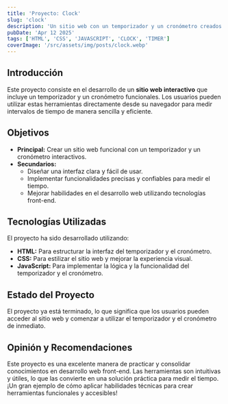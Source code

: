 ```yaml
---
title: 'Proyecto: Clock'
slug: 'clock'
description: 'Un sitio web con un temporizador y un cronómetro creados con HTML, CSS y JavaScript.'
pubDate: 'Apr 12 2025'
tags: ['HTML', 'CSS', 'JAVASCRIPT', 'CLOCK', 'TIMER']
coverImage: '/src/assets/img/posts/clock.webp'
---
```


## Introducción

Este proyecto consiste en el desarrollo de un **sitio web interactivo** que incluye un temporizador y un cronómetro funcionales. Los usuarios pueden utilizar estas herramientas directamente desde su navegador para medir intervalos de tiempo de manera sencilla y eficiente.

## Objetivos

- **Principal:** Crear un sitio web funcional con un temporizador y un cronómetro interactivos.
- **Secundarios:**
  - Diseñar una interfaz clara y fácil de usar.
  - Implementar funcionalidades precisas y confiables para medir el tiempo.
  - Mejorar habilidades en el desarrollo web utilizando tecnologías front-end.

## Tecnologías Utilizadas

El proyecto ha sido desarrollado utilizando:

- **HTML:** Para estructurar la interfaz del temporizador y el cronómetro.
- **CSS:** Para estilizar el sitio web y mejorar la experiencia visual.
- **JavaScript:** Para implementar la lógica y la funcionalidad del temporizador y el cronómetro.

## Estado del Proyecto

El proyecto ya está terminado, lo que significa que los usuarios pueden acceder al sitio web y comenzar a utilizar el temporizador y el cronómetro de inmediato.

## Opinión y Recomendaciones

Este proyecto es una excelente manera de practicar y consolidar conocimientos en desarrollo web front-end. Las herramientas son intuitivas y útiles, lo que las convierte en una solución práctica para medir el tiempo. ¡Un gran ejemplo de cómo aplicar habilidades técnicas para crear herramientas funcionales y accesibles!
